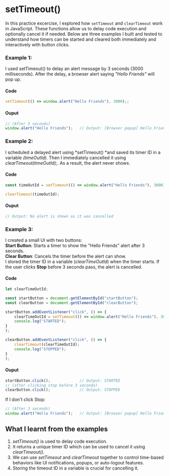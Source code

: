 # setTimeout()
In this practice excercise, I explored how `setTimeout` and `clearTimeout` work in JavaScript. These functions allow us to delay code execution and optionally cancel it if needed. Below are three examples I built and tested to understand how timers can be started and cleared both immediately and interactively with button clicks.

### Example 1:
I used setTimeout() to delay an alert message by 3 seconds (3000 milliseconds). After the delay, a browser alert saying *"Hello Friends"* will pop up.

#### Code
```javascript
setTimeout(() => window.alert("Hello Friends"), 3000);;
```

#### Ouput
```javascript
// (After 3 seconds)
window.alert("Hello Friends");   // Output: [Browser popup] Hello Friends
```

### Example 2:
I scheduled a delayed alert using *setTimeout() *and saved its timer ID in a variable *(timeOutId)*. Then I immediately cancelled it using *clearTimeout(timeOutId);*. As a result, the alert never shows.

#### Code
```javascript
const timeOutId = setTimeout(() => window.alert("Hello Friends"), 3000);

clearTimeout(timeOutId);
```

#### Ouput
```javascript
// Output: No alert is shown as it was cancelled
```

### Example 3:
I created a small UI with two buttons:  
**Start Button**: Starts a timer to show the "Hello Friends" alert after 3 seconds.  
**Clear Button**: Cancels the timer before the alert can show.  
I stored the timer ID in a variable (*clearTimeOutId*) when the timer starts. If the user clicks **Stop** before 3 seconds pass, the alert is cancelled.  

#### Code
```javascript
let clearTimeOutId;

const startButton = document.getElementById("startButton");
const clearButton = document.getElementById("clearButton");

startButton.addEventListener("click", () => {
    clearTimeOutId = setTimeout(() => window.alert("Hello Friends"), 3000);
    console.log("STARTED");
}
);

clearButton.addEventListener("click", () => {
    clearTimeout(clearTimeOutId);
    console.log("STOPPED");
}
);
```

#### Ouput
```javascript
startButton.click();             // Output: STARTED
// (after clicking stop before 3 seconds)
clearButton.click();             // Output: STOPPED
```
If I don't click Stop:
```javascript
// (After 3 seconds)
window.alert("Hello Friends");   // Output: [Browser popup] Hello Friends
```

## What I learnt from the examples
1. *setTimeout()* is used to delay code execution.
2. It returns a unique timer ID which can be used to cancel it using *clearTimeout()*.
3. We can use *setTimeout* and *clearTimeout* together to control time-based behaviors like UI notifications, popups, or auto-logout features.
4. Storing the timeout ID in a variable is crucial for cancelling it.